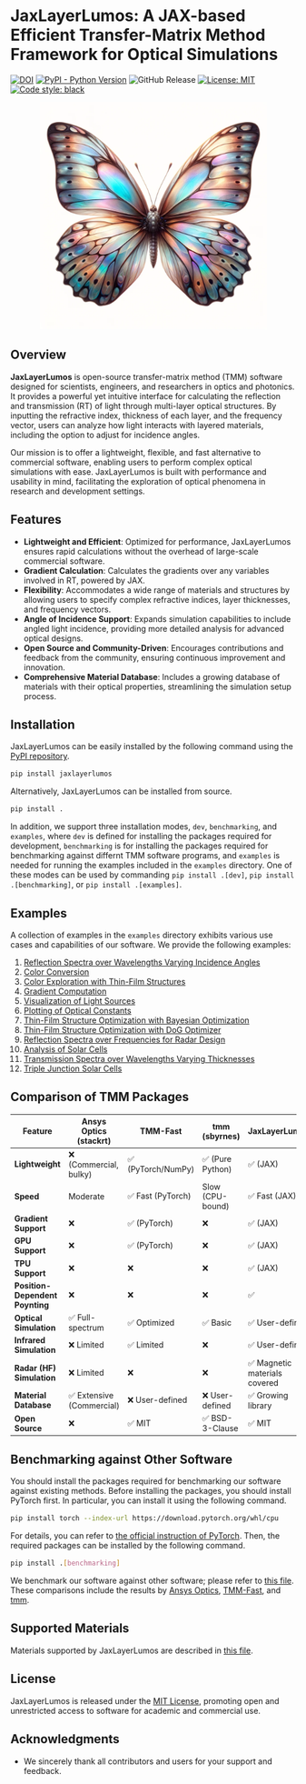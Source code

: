# JaxLayerLumos: A JAX-based Efficient Transfer-Matrix Method Framework for Optical Simulations


[![DOI](https://zenodo.org/badge/DOI/10.5281/zenodo.12602789.svg)](https://doi.org/10.5281/zenodo.12602789)
[![PyPI - Python Version](https://img.shields.io/pypi/pyversions/jaxlayerlumos)](https://pypi.org/project/jaxlayerlumos/)
![GitHub Release](https://img.shields.io/github/v/release/JaxLayerLumos/jaxlayerlumos)
[![License: MIT](https://img.shields.io/badge/License-MIT-yellow.svg)](https://opensource.org/licenses/MIT)
[![Code style: black](https://img.shields.io/badge/code%20style-black-000000.svg)](https://github.com/psf/black)


<p align="center">
<img src="https://raw.githubusercontent.com/JaxLayerLumos/JaxLayerLumos/main/assets/jaxlayerlumos.jpg" width="400" />
</p>


## Overview

**JaxLayerLumos** is open-source transfer-matrix method (TMM) software designed for scientists, engineers, and researchers in optics and photonics. It provides a powerful yet intuitive interface for calculating the reflection and transmission (RT) of light through multi-layer optical structures. By inputting the refractive index, thickness of each layer, and the frequency vector, users can analyze how light interacts with layered materials, including the option to adjust for incidence angles.

Our mission is to offer a lightweight, flexible, and fast alternative to commercial software, enabling users to perform complex optical simulations with ease. JaxLayerLumos is built with performance and usability in mind, facilitating the exploration of optical phenomena in research and development settings.


## Features

- **Lightweight and Efficient**: Optimized for performance, JaxLayerLumos ensures rapid calculations without the overhead of large-scale commercial software.
- **Gradient Calculation**: Calculates the gradients over any variables involved in RT, powered by JAX.
- **Flexibility**: Accommodates a wide range of materials and structures by allowing users to specify complex refractive indices, layer thicknesses, and frequency vectors.
- **Angle of Incidence Support**: Expands simulation capabilities to include angled light incidence, providing more detailed analysis for advanced optical designs.
- **Open Source and Community-Driven**: Encourages contributions and feedback from the community, ensuring continuous improvement and innovation.
- **Comprehensive Material Database**: Includes a growing database of materials with their optical properties, streamlining the simulation setup process.


## Installation

JaxLayerLumos can be easily installed by the following command using the [PyPI repository](https://pypi.org/project/jaxlayerlumos/).

```bash
pip install jaxlayerlumos
```

Alternatively, JaxLayerLumos can be installed from source.

```bash
pip install .
```

In addition, we support three installation modes, `dev`, `benchmarking`, and `examples`, where `dev` is defined for installing the packages required for development, `benchmarking` is for installing the packages required for benchmarking against differnt TMM software programs, and `examples` is needed for running the examples included in the `examples` directory.
One of these modes can be used by commanding `pip install .[dev]`, `pip install .[benchmarking]`, or `pip install .[examples]`.


## Examples

A collection of examples in the `examples` directory exhibits various use cases and capabilities of our software.
We provide the following examples:

1. [Reflection Spectra over Wavelengths Varying Incidence Angles](examples/angle-variation.ipynb)
2. [Color Conversion](examples/color-conversion.ipynb)
3. [Color Exploration with Thin-Film Structures](examples/color-exploration.ipynb)
4. [Gradient Computation](examples/gradient-computation.ipynb)
5. [Visualization of Light Sources](examples/light-source-visualization.ipynb)
6. [Plotting of Optical Constants](examples/n-k-extrapolation.ipynb)
7. [Thin-Film Structure Optimization with Bayesian Optimization](examples/optimization-bayeso.ipynb)
8. [Thin-Film Structure Optimization with DoG Optimizer](examples/optimization-dog.ipynb)
9. [Reflection Spectra over Frequencies for Radar Design](examples/radar-design.ipynb)
10. [Analysis of Solar Cells](examples/solar-cell-analysis.ipynb)
11. [Transmission Spectra over Wavelengths Varying Thicknesses](examples/thickness-variation.ipynb)
12. [Triple Junction Solar Cells](examples/triple-junction-solar-cells.ipynb)


## Comparison of TMM Packages

| Feature | Ansys Optics (stackrt) | TMM-Fast | tmm (sbyrnes) | JaxLayerLumos |
|-----|-----|-----|-----|-----|
| **Lightweight** | ❌ (Commercial, bulky) | ✅ (PyTorch/NumPy) | ✅ (Pure Python) | ✅ (JAX) |
| **Speed** | Moderate | ✅ Fast (PyTorch) | Slow (CPU-bound) | ✅ Fast (JAX) |
| **Gradient Support** | ❌ | ✅ (PyTorch) | ❌ | ✅ (JAX) |
| **GPU Support** | ❌                               | ✅ (PyTorch)          | ❌                  | ✅ (JAX)         |  
| **TPU Support** | ❌                               | ❌                        | ❌                  | ✅ (JAX)         |  
| **Position-Dependent Poynting** | ❌                  | ❌                        | ❌                  | ✅                          
| **Optical Simulation** | ✅ Full-spectrum                 | ✅ Optimized              | ✅ Basic            | ✅ User-defined          |  
| **Infrared Simulation** | ❌ Limited                       | ✅ Limited                | ❌                 | ✅ User-defined          |  
| **Radar (HF) Simulation** | ❌ Limited                       | ❌                        | ❌                 | ✅ Magnetic materials covered |  
| **Material Database** | ✅ Extensive (Commercial)        | ❌ User-defined           | ❌ User-defined     | ✅ Growing library       |  
| **Open Source** | ❌                               | ✅ MIT                    | ✅ BSD-3-Clause     | ✅ MIT                   |  


## Benchmarking against Other Software

You should install the packages required for benchmarking our software against existing methods.
Before installing the packages, you should install PyTorch first.
In particular, you can install it using the following command.

```bash
pip install torch --index-url https://download.pytorch.org/whl/cpu
```

For details, you can refer to [the official instruction of PyTorch](https://pytorch.org).
Then, the required packages can be installed by the following command.

```bash
pip install .[benchmarking]
```

We benchmark our software against other software; please refer to [this file](markdowns/COMPARISONS.md).
These comparisons include the results by [Ansys Optics](https://www.ansys.com/products/optics), [TMM-Fast](https://github.com/MLResearchAtOSRAM/tmm_fast), and [tmm](https://github.com/sbyrnes321/tmm).


## Supported Materials

Materials supported by JaxLayerLumos are described in [this file](markdowns/MATERIALS.md).


## License

JaxLayerLumos is released under the [MIT License](LICENSE), promoting open and unrestricted access to software for academic and commercial use.


## Acknowledgments

- We sincerely thank all contributors and users for your support and feedback.
